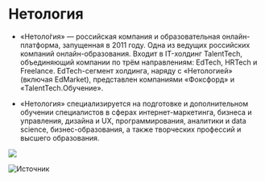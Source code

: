 # Нетология

- «Нетоло́гия» — российская компания и образовательная онлайн-платформа, запущенная в 2011 году. Одна из ведущих российских компаний онлайн-образования. Входит в IT-холдинг TalentTech, объединяющий компании по трём направлениям: EdTech, HRTech и Freelance. EdTech-сегмент холдинга, наряду с «Нетологией» (включая EdMarket), представлен компаниями «Фоксфорд» и «TalentTech.Обучение».

- «Нетология» специализируется на подготовке и дополнительном обучении специалистов в сферах интернет-маркетинга, бизнеса и управления, дизайна и UX, программирования, аналитики и data science, бизнес-образования, а также творческих профессий и высшего образования.

![](https://netology.ru/blog/wp-content/uploads/2020/05/%D0%BD%D0%BE%D0%B2%D1%8B%D0%B9-%D0%BB%D0%BE%D0%B3%D0%BE.png)

![Источник](https://ru.wikipedia.org/wiki/%D0%9D%D0%B5%D1%82%D0%BE%D0%BB%D0%BE%D0%B3%D0%B8%D1%8F)

